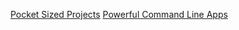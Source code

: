 [Pocket Sized Projects](https://www.manning.com/books/learn-go-with-pocket-sized-projects#anchor-links)
[Powerful Command Line Apps](https://pragprog.com/titles/rggo/powerful-command-line-applications-in-go/#anchor-links)

